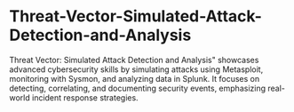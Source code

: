 # Threat-Vector-Simulated-Attack-Detection-and-Analysis
Threat Vector: Simulated Attack Detection and Analysis" showcases advanced cybersecurity skills by simulating attacks using Metasploit, monitoring with Sysmon, and analyzing data in Splunk. It focuses on detecting, correlating, and documenting security events, emphasizing real-world incident response strategies.
